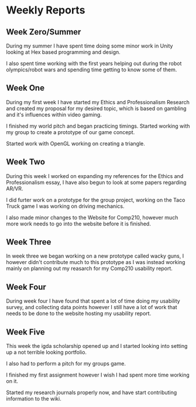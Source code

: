# Weekly Reports

## Week Zero/Summer
During my summer I have spent time doing some minor work in Unity looking at Hex based programming and design.

I also spent time working with the first years helping out during the robot olympics/robot wars and spending time getting to know some of them.

## Week One
During my first week I have started my Ethics and Professionalism Research and created my proposal for my desired topic, which is based on gambling and it's influences within video gaming.

I finished my world pitch and began practicing timings. Started working with my group to create a prototype of our game concept.

Started work with OpenGL working on creating a triangle.

## Week Two
During this week I worked on expanding my references for the Ethics and Professionalism essay, I have also begun to look at some papers regarding AR/VR. 

I did furter work on a prototype for the group project, working on the Taco Truck game I was working on driving mechanics.

I also made minor changes to the Website for Comp210, however much more work needs to go into the website before it is finished.

## Week Three
In week three we began working on a new prototype called wacky guns, I however didn't contribute much to this prototype as I was instead working mainly on planning out my reasarch for my Comp210 usability report.

## Week Four
During week four I have found that spent a lot of time doing my usability survey, and collecting data points however I still have a lot of work that needs to be done to the website hosting my usability report.

## Week Five
This week the igda scholarship opened up and I started looking into setting up a not terrible looking portfolio. 

I also had to perform a pitch for my groups game.

I finished my first assignment however I wish I had spent more time working on it.

Started my research journals properly now, and have start contributing information to the wiki. 


